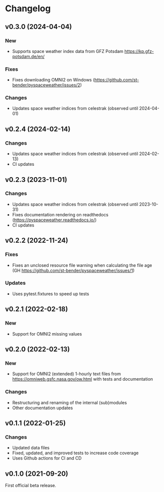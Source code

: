 Changelog
=========

v0.3.0 (2024-04-04)
-------------------

### New

- Supports space weather index data from GFZ Potsdam
  https://kp.gfz-potsdam.de/en/

### Fixes

- Fixes downloading OMNI2 on Windows (https://github.com/st-bender/pyspaceweather/issues/2)

### Changes

- Updates space weather indices from celestrak (observed until 2024-04-01)


v0.2.4 (2024-02-14)
-------------------

### Changes

- Updates space weather indices from celestrak (observed until 2024-02-13)
- CI updates


v0.2.3 (2023-11-01)
-------------------

### Changes

- Updates space weather indices from celestrak (observed until 2023-10-31)
- Fixes documentation rendering on readthedocs
  (https://pyspaceweather.readthedocs.io/)
- CI updates


v0.2.2 (2022-11-24)
-------------------

### Fixes

- Fixes an unclosed resource file warning when calculating the file age
  (GH https://github.com/st-bender/pyspaceweather/issues/1)

### Updates

- Uses pytest.fixtures to speed up tests


v0.2.1 (2022-02-18)
-------------------

### New

- Support for OMNI2 missing values


v0.2.0 (2022-02-13)
-------------------

### New

- Support for OMNI2 (extended) 1-hourly text files from <https://omniweb.gsfc.nasa.gov/ow.html>
  with tests and documentation

### Changes

- Restructuring and renaming of the internal (sub)modules
- Other documentation updates


v0.1.1 (2022-01-25)
-------------------

### Changes

- Updated data files
- Fixed, updated, and improved tests to increase code coverage
- Uses Github actions for CI and CD


v0.1.0 (2021-09-20)
-------------------

First official beta release.
